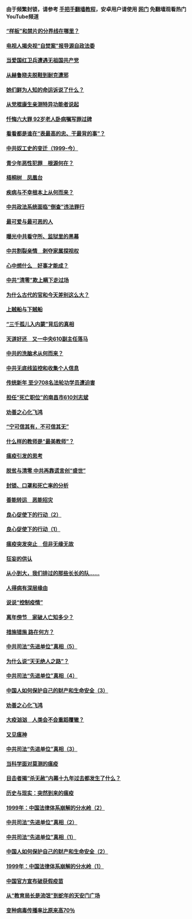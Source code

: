#### 由于频繁封锁，请参考 [手把手翻墙教程](https://github.com/gfw-breaker/guides/wiki/)，安卓用户请使用 [网门](https://github.com/gfw-breaker/nogfw/blob/master/dl.md?t=04061901) 免翻墙观看热门YouTube频道 

#### [“样板”和禁片的分界线在哪里？](../pages/19/422704.md?t=04061901) 

#### [电视人揭央视“自焚案”报导源自政法委](../pages/19/422770.md?t=04061901) 

#### [当爱国红卫兵遭遇无祖国共产党](../pages/19/422848.md?t=04061901) 

#### [从赫鲁晓夫脱鞋到耐克遭邪](../pages/19/422826.md?t=04061901) 

#### [她们鲜为人知的命运诉说了什么？](../pages/19/422754.md?t=04061901) 

#### [从党棍康生亲测特异功能者说起](../pages/19/422657.md?t=04061901) 

#### [忏悔六大罪 92岁老人卧病嘱写罪过碑](../pages/19/422750.md?t=04061901) 

#### [看看都是谁在“表最高的忠、干最背的事”？](../pages/19/422703.md?t=04061901) 

#### [中共奴工史的变迁（1999-今）](../pages/19/422656.md?t=04061901) 

#### [青少年恶性犯罪　根源何在？](../pages/19/422449.md?t=04061901) 

#### [梧桐树　凤凰台](../pages/19/422442.md?t=04061901) 

#### [疾病与不幸根本上从何而来？](../pages/19/422438.md?t=04061901) 

#### [中共政法系统面临“倒查”违法罪行](../pages/19/422497.md?t=04061901) 

#### [最可爱与最可恶的人](../pages/19/422448.md?t=04061901) 

#### [曝光中共看守所、监狱里的黑幕](../pages/19/422390.md?t=04061901) 

#### [中共割裂亲情　剥夺家属探视权](../pages/19/422364.md?t=04061901) 

#### [心中想什么　好事才能成？](../pages/19/422318.md?t=04061901) 

#### [中共“清零”欺上瞒下走过场](../pages/19/422306.md?t=04061901) 

#### [为什么古代的官和今天差别这么大？](../pages/19/422228.md?t=04061901) 

#### [上贼船与下贼船](../pages/19/422276.md?t=04061901) 

#### [“三千孤儿入内蒙”背后的真相](../pages/19/422229.md?t=04061901) 

#### [天道好还　又一中央610副主任落马](../pages/19/422155.md?t=04061901) 

#### [中共的洗脑术从何而来？](../pages/19/422154.md?t=04061901) 

#### [中共无底线监控和收集个人信息](../pages/19/422039.md?t=04061901) 

#### [传统新年 至少708名法轮功学员遭迫害](../pages/19/421946.md?t=04061901) 

#### [担任“死亡职位”的南昌市610刘志斌](../pages/19/421957.md?t=04061901) 

#### [劝善之心化飞鸿](../pages/19/421164.md?t=04061901) 

#### [“宁可信其有，不可信其无”](../pages/19/421691.md?t=04061901) 

#### [什么样的教师是“最美教师”？](../pages/19/421755.md?t=04061901) 

#### [瘟疫引发的思考](../pages/19/421594.md?t=04061901) 

#### [脱贫与清零 中共再靠谎言创“盛世”](../pages/19/421590.md?t=04061901) 

#### [封锁、口罩和死亡率的分析](../pages/19/421495.md?t=04061901) 

#### [善能转运　恶能招灾](../pages/19/421334.md?t=04061901) 

#### [良心促使下的行动（2）](../pages/19/421361.md?t=04061901) 

#### [良心促使下的行动（1）](../pages/19/421302.md?t=04061901) 

#### [瘟疫突发突止　但非无缘无故](../pages/19/421281.md?t=04061901) 

#### [狂妄的供认](../pages/19/421199.md?t=04061901) 

#### [从小到大，我们排过的那些长长的队……](../pages/19/421243.md?t=04061901) 

#### [人得病有深层缘由](../pages/19/420864.md?t=04061901) 

#### [说说“控制疫情”](../pages/19/420831.md?t=04061901) 

#### [离年傍节　家破人亡知多少？](../pages/19/420563.md?t=04061901) 

#### [措施错施  路在何方？](../pages/19/420076.md?t=04061901) 

#### [中共司法“先进单位”真相（5）](../pages/19/419453.md?t=04061901) 

#### [为什么说“天无绝人之路”？](../pages/19/419618.md?t=04061901) 

#### [中共司法“先进单位”真相（4）](../pages/19/419452.md?t=04061901) 

#### [中国人如何保护自己的财产和生命安全（3）](../pages/19/419405.md?t=04061901) 

#### [劝善之心化飞鸿](../pages/19/418758.md?t=04061901) 

#### [大疫汹汹　人类会不会重蹈覆辙？](../pages/19/419691.md?t=04061901) 

#### [又见瘟神](../pages/19/419225.md?t=04061901) 

#### [中共司法“先进单位”真相（3）](../pages/19/419451.md?t=04061901) 

#### [当科学面对莫测的瘟疫](../pages/19/419625.md?t=04061901) 

#### [目击者揭“杀无赦”内幕十九年过去都发生了什么？](../pages/19/419617.md?t=04061901) 

#### [历史与现实：突然到来的瘟疫](../pages/19/419619.md?t=04061901) 

#### [1999年：中国法律体系崩解的分水岭（2）](../pages/19/419455.md?t=04061901) 

#### [中共司法“先进单位”真相（2）](../pages/19/419450.md?t=04061901) 

#### [中共司法“先进单位”真相（1）](../pages/19/419449.md?t=04061901) 

#### [中国人如何保护自己的财产和生命安全（2）](../pages/19/419404.md?t=04061901) 

#### [1999年：中国法律体系崩解的分水岭（1）](../pages/19/419454.md?t=04061901) 

#### [中国官方宣布破获假疫苗](../pages/19/419504.md?t=04061901) 

#### [从“教育局长是流氓”到蛇年的天安门广场](../pages/19/419470.md?t=04061901) 

#### [变种病毒传播率比原来高70％](../pages/19/419456.md?t=04061901) 

